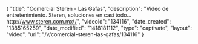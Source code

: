 {
    "title": "Comercial Steren - Las Gafas",
    "description": "Video de entretenimiento. Steren, soluciones en casi todo... http:\/\/www.steren.com.mx\/",
    "videoid": "134116",
    "date_created": "1385165259",
    "date_modified": "1418181112",
    "type": "captivate",
    "layout": "video",
    "url": "\/v\/comercial-steren-las-gafas\/134116"
}